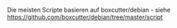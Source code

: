 Die meisten Scripte basieren auf boxcutter/debian - siehe https://github.com/boxcutter/debian/tree/master/script
